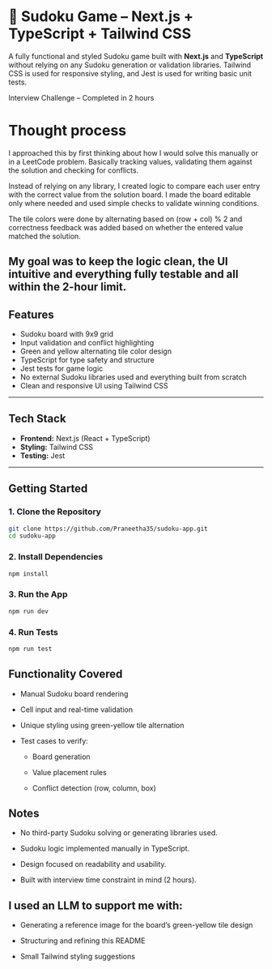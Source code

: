 # 🧩 Sudoku Game – Next.js + TypeScript + Tailwind CSS

A fully functional and styled Sudoku game built with **Next.js** and **TypeScript** without relying on any Sudoku generation or validation libraries. Tailwind CSS is used for responsive styling, and Jest is used for writing basic unit tests.

Interview Challenge – Completed in 2 hours

# Thought process

I approached this by first thinking about how I would solve this manually or in a LeetCode problem. Basically tracking values, validating them against the solution and checking for conflicts.

Instead of relying on any library, I created logic to compare each user entry with the correct value from the solution board. I made the board editable only where needed and used simple checks to validate winning conditions.

The tile colors were done by alternating based on (row + col) % 2 and correctness feedback was added based on whether the entered value matched the solution.

My goal was to keep the logic clean, the UI intuitive and everything fully testable and all within the 2-hour limit.
---

## Features

- Sudoku board with 9x9 grid
- Input validation and conflict highlighting
- Green and yellow alternating tile color design
- TypeScript for type safety and structure
- Jest tests for game logic
- No external Sudoku libraries used and everything built from scratch
- Clean and responsive UI using Tailwind CSS

---

## Tech Stack

- **Frontend:** Next.js (React + TypeScript)
- **Styling:** Tailwind CSS
- **Testing:** Jest

---

## Getting Started

### 1. Clone the Repository

```bash
git clone https://github.com/Praneetha35/sudoku-app.git
cd sudoku-app
```

### 2. Install Dependencies

```bash
npm install
```

### 3. Run the App

```bash
npm run dev
```

### 4. Run Tests

```bash
npm run test
```

## Functionality Covered

- Manual Sudoku board rendering

- Cell input and real-time validation

- Unique styling using green-yellow tile alternation

- Test cases to verify:

    - Board generation

    - Value placement rules

    - Conflict detection (row, column, box)

## Notes

- No third-party Sudoku solving or generating libraries used.

- Sudoku logic implemented manually in TypeScript.

- Design focused on readability and usability.

- Built with interview time constraint in mind (2 hours).

## I used an LLM to support me with:

- Generating a reference image for the board’s green-yellow tile design

- Structuring and refining this README

- Small Tailwind styling suggestions